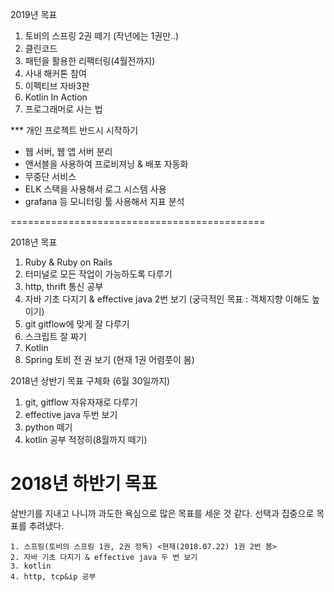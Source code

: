 
2019년 목표

1. 토비의 스프링 2권 떼기 (작년에는 1권만..)
2. 클린코드
3. 패턴을 활용한 리팩터링(4월전까지) 
4. 사내 해커톤 참여
5. 이펙티브 자바3판
6. Kotlin In Action
7. 프로그래머로 사는 법

*** 개인 프로젝트 반드시 시작하기
- 웹 서버, 웹 앱 서버 분리
- 앤서블을 사용하여 프로비져닝 & 배포 자동화
- 무중단 서비스
- ELK 스택을 사용해서 로그 시스템 사용
- grafana 등 모니터링 툴 사용해서 지표 분석





============================================

2018년 목표
1. Ruby & Ruby on Rails
2. 터미널로 모든 작업이 가능하도록 다루기
3. http, thrift 통신 공부
4. 자바 기초 다지기 & effective java 2번 보기 (궁극적인 목표 : 객체지향 이해도 높이기)
5. git gitflow에 맞게 잘 다루기
6. 스크립트 잘 짜기
7. Kotlin
8. Spring 토비 전 권 보기 (현재 1권 어렴풋이 봄)

2018년 상반기 목표 구체화 (6월 30일까지)
1. git, gitflow 자유자재로 다루기
2. effective java 두번 보기
3. python 떼기
4. kotlin 공부 적정히(8월까지 떼기)


2018년 하반기 목표
==============================================

살반기를 지내고 나니까 과도한 욕심으로 많은 목표를 세운 것 같다.
선택과 집중으로 목표를 추려냈다.

```
1. 스프링(토비의 스프링 1권, 2권 정독) <현재(2018.07.22) 1권 2번 봄>
2. 자바 기초 다지기 & effective java 두 번 보기
3. kotlin
4. http, tcp&ip 공부
```
